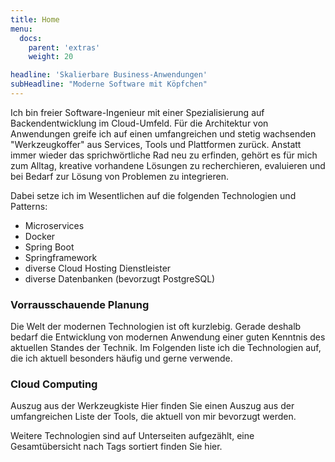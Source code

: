 ```yaml
---
title: Home
menu:
  docs:
    parent: 'extras'
    weight: 20

headline: 'Skalierbare Business-Anwendungen'
subHeadline: "Moderne Software mit Köpfchen"
---
```



Ich bin freier Software-Ingenieur mit einer Spezialisierung auf Backendentwicklung im Cloud-Umfeld. Für die Architektur von Anwendungen greife ich auf einen umfangreichen und stetig wachsenden "Werkzeugkoffer" aus Services, Tools und Plattformen zurück. Anstatt immer wieder das sprichwörtliche Rad neu zu erfinden, gehört es für mich zum Alltag, kreative vorhandene Lösungen zu recherchieren, evaluieren und bei Bedarf zur Lösung von Problemen zu integrieren.

Dabei setze ich im Wesentlichen auf die folgenden Technologien und Patterns:

- Microservices
- Docker
- Spring Boot
- Springframework
- diverse Cloud Hosting Dienstleister
- diverse Datenbanken (bevorzugt PostgreSQL)


### Vorrausschauende Planung

Die Welt der modernen Technologien ist oft kurzlebig. Gerade deshalb bedarf die Entwicklung von modernen Anwendung einer guten Kenntnis des aktuellen Standes der Technik.
Im Folgenden liste ich die Technologien auf, die ich aktuell besonders häufig und gerne verwende.

### Cloud Computing
Auszug aus der Werkzeugkiste
Hier finden Sie einen Auszug aus der umfangreichen Liste der Tools, die aktuell von mir bevorzugt werden.

Weitere Technologien sind auf Unterseiten aufgezählt, eine Gesamtübersicht nach Tags sortiert finden Sie hier.
